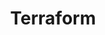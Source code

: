 ---
title: "Terraform"
layout: category
permalink: /categories/terraform/
author_profile: true
taxonomy: Terraform
---